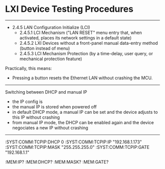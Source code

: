 
# LXI Device Testing Procedures

--- 

- 2.4.5 LAN Configuration Initialize (LCI)
	+ 2.4.5.1 LCI Mechanism ("LAN RESET" menu entry that, when activated, places its network settings in a default state)
	+ 2.4.5.2 LXI Devices without a front-panel manual data-entry method (button instead of menu)
	+ 2.4.5.3 LCI Mechanism Protection (by a time-delay, user query, or mechanical protection feature)

Practically, this means:

- Pressing a button resets the Ethernet LAN without crashing the MCU.

---

Switching between DHCP and manual IP

- the IP config is
- the manual IP is stored when powered off
- in default DHCP mode, a manual IP can be set and the device adjusts to this IP without crashing
- from manual IP mode, the DHCP can be enabled again and the device negociates a new IP without crashing


---

:SYST:COMM:TCPIP:DHCP 0
:SYST:COMM:TCPIP:IP "192.168.1.173"
:SYST:COMM:TCPIP:MASK "255.255.255.0"
:SYST:COMM:TCPIP:GATE "192.168.1.1"


:MEM:IP?
:MEM:DHCP?
:MEM:MASK?
:MEM:GATE?






